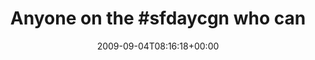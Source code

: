 ---
retweeted: false
source: <a href="http://twitter.com" rel="nofollow">Twitter Web Client</a>
entities:
  hashtags:
  - text: sfdaycgn
    indices:
    - '14'
    - '23'
  symbols: []
  user_mentions: []
  urls: []
display_text_range:
- '0'
- '105'
favorite_count: '0'
id_str: '3753041151'
truncated: false
retweet_count: '0'
id: '3753041151'
created_at: Fri Sep 04 08:16:18 +0000 2009
favorited: false
full_text: 'Anyone on the #sfdaycgn who can borrow me a Snow Leo DVD? 10.6 Upgrade
  borked up my XCode installation...'
lang: en
tags:
- sfdaycgn
- pesos:twitter
date: '2009-09-04T08:16:18+00:00'
src: https://twitter.com/bascht/status/3753041151
original_url: https://twitter.com/bascht/status/3753041151
type: twitter_tweet
text: 'Anyone on the #sfdaycgn who can borrow me a Snow Leo DVD? 10.6 Upgrade borked
  up my XCode installation...'
title: 'Anyone on the #sfdaycgn who can'

---